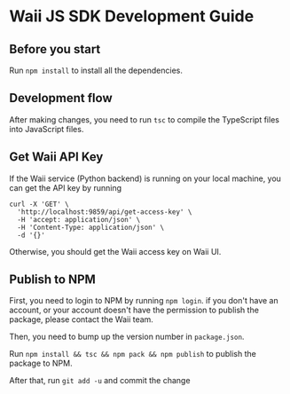 # Waii JS SDK Development Guide

## Before you start

Run `npm install` to install all the dependencies.

## Development flow

After making changes, you need to run `tsc` to compile the TypeScript files into JavaScript files.

## Get Waii API Key

If the Waii service (Python backend) is running on your local machine, you can get the API key by running

```
curl -X 'GET' \
  'http://localhost:9859/api/get-access-key' \
  -H 'accept: application/json' \
  -H 'Content-Type: application/json' \
  -d '{}'
```

Otherwise, you should get the Waii access key on Waii UI.

## Publish to NPM

First, you need to login to NPM by running `npm login`. if you don't have an account, or your account doesn't have the
permission to publish the package, please contact the Waii team.

Then, you need to bump up the version number in `package.json`.

Run `npm install && tsc && npm pack && npm publish` to publish the package to NPM.

After that, run `git add -u` and commit the change
